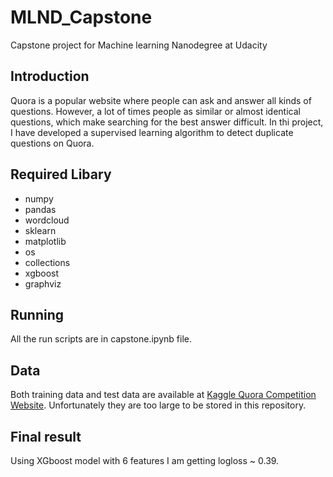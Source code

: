 # MLND_Capstone
Capstone project for Machine learning Nanodegree at Udacity

## Introduction

Quora is a popular website where people can ask and answer all kinds of questions. However, a lot of times people as similar or almost identical questions, which make searching for the best answer difficult.
In thi project, I have developed a supervised learning algorithm to detect duplicate questions on Quora.

## Required Libary
 - numpy
 - pandas
 - wordcloud
 - sklearn
 - matplotlib
 - os
 - collections
 - xgboost
 - graphviz

 ## Running
 All the run scripts are in capstone.ipynb file.

 ## Data
 Both training data and test data are available at [Kaggle Quora Competition Website](https://www.kaggle.com/c/quora-question-pairs/data). Unfortunately they are too large to be stored in this repository.

 ## Final result
 Using XGboost model with 6 features I am getting logloss ~ 0.39.
